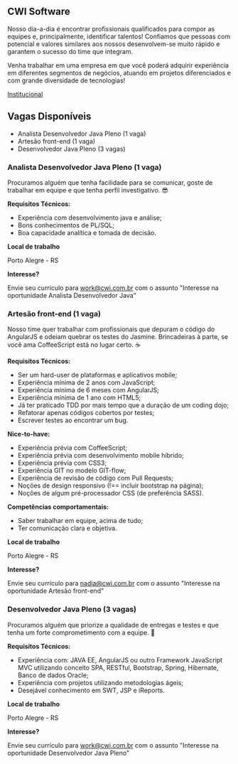 
## CWI Software


Nosso dia-a-dia é encontrar profissionais qualificados para compor as equipes e, principalmente, identificar talentos! Confiamos que pessoas com potencial e valores similares aos nossos desenvolvem-se muito rápido e garantem o sucesso do time que integram.  

Venha trabalhar em uma empresa em que você poderá adquirir experiência em diferentes segmentos de negócios, atuando em projetos diferenciados e com grande diversidade de tecnologias!

[Institucional](http://www.cwi.com.br)

## Vagas Disponíveis

* Analista Desenvolvedor Java Pleno (1 vaga)
* Artesão front-end (1 vaga)
* Desenvolvedor Java Pleno (3 vagas)

### Analista Desenvolvedor Java Pleno (1 vaga)

Procuramos alguém que tenha facilidade para se comunicar, goste de trabalhar em equipe e que tenha perfil investigativo. :sunglasses:

**Requisitos Técnicos:**

 * Experiência com desenvolvimento java e análise;
 * Bons conhecimentos de PL/SQL;
 * Boa capacidade analítica e tomada de decisão.


**Local de trabalho**

Porto Alegre - RS

**Interesse?**

Envie seu currículo para [work@cwi.com.br](mailto:work@cwi.com.br) com o assunto "Interesse na oportunidade Analista Desenvolvedor Java"

### Artesão front-end (1 vaga)

Nosso time quer trabalhar com profissionais que depuram o código do AngularJS e odeiam quebrar os testes do Jasmine. Brincadeiras à parte, se você ama CoffeeScript está no lugar certo. :coffee:

**Requisitos Técnicos:**

* Ser um hard-user de plataformas e aplicativos mobile; 
* Experiência mínima de 2 anos com JavaScript; 
* Experiência mínima de 6 meses com AngularJS; 
* Experiência mínima de 1 ano com HTML5; 
* Já ter praticado TDD por mais tempo que a duração de um coding dojo; 
* Refatorar apenas códigos cobertos por testes; 
* Escrever testes ao encontrar um bug. 

**Nice-to-have:**

* Experiência prévia com CoffeeScript; 
* Experiência prévia com desenvolvimento mobile híbrido; 
* Experiência prévia com CSS3; 
* Experiência GIT no modelo GIT-flow; 
* Experiência de revisão de código com Pull Requests; 
* Noções de design responsivo (!== incluir bootstrap na página); 
* Noções de algum pré-processador CSS (de preferência SASS).

**Competências comportamentais:**

* Saber trabalhar em equipe, acima de tudo;
* Ter comunicação clara e objetiva.

**Local de trabalho**

Porto Alegre - RS

**Interesse?**

Envie seu currículo para [nadia@cwi.com.br](mailto:nadia@cwi.com.br) com o assunto "Interesse na oportunidade Artesão front-end"

### Desenvolvedor Java Pleno (3 vagas)

Procuramos alguém que priorize a qualidade de entregas e testes e que tenha um forte comprometimento com a equipe. :muscle:

**Requisitos Técnicos:**

 * Experiência com: JAVA EE, AngularJS ou outro Framework JavaScript MVC utilizando conceito SPA, RESTful, Bootstrap, Spring, Hibernate, Banco de dados Oracle;
* Experiência com projetos utilizando metodologias ágeis;
* Desejável conhecimento em SWT, JSP e iReports.


**Local de trabalho**

Porto Alegre - RS

**Interesse?**

Envie seu currículo para [work@cwi.com.br](mailto:work@cwi.com.br) com o assunto "Interesse na oportunidade Desenvolvedor Java Pleno"

